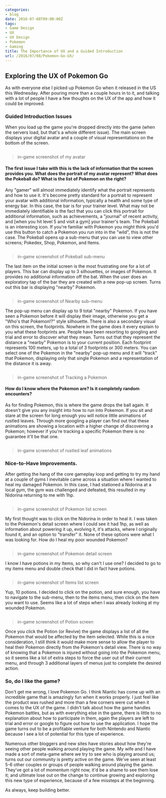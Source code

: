 ```yaml
---
categories:
- blog
date: 2016-07-08T09:00:00Z
tags:
- Game Design
- UX
- UX Design
- Pokemon
- Gaming
title: The Importance of UX and a Guided Introduction
url: /2016/07/08/Pokemon-Go-UX/
---
```


## Exploring the UX of Pokemon Go

As with everyone else I picked up Pokemon Go when it released in the US this Wednesday. After pouring more than a couple hours in to it, and talking with a lot of people I have a few thoughts on the UX of the app and how it could be improved.


### Guided Introduction Issues

When you load up the game you're dropped directly into the game (when the servers load, but that's a whole different issue). The main screen displays your digital avatar and a couple of visual representations on the bottom of the screen.

<img src="/images/pokemon-ux/pokemon_1.jpg" alt="">

> in-game screenshot of my avatar

#### The first issue I take with this is the lack of information that the screen provides you. What does the portrait of my avatar represent? What does the Pokeball do? What is the list of Pokemon on the right?
Any "gamer" will almost immediately identify what the portrait represents and how to use it. It's become pretty standard for a portrait to represent your avatar with additional information, typically a health and some type of energy bar. In this case, the bar is for your trainer level. What may not be immediately identifiable is the fact that you can click this portrait for additional information, such as achievements, a "journal" of recent activity, and [when you hit level 5 and visit a gym] your trainer's team.
The Pokeball is an interesting icon. If you're familiar with Pokemon you might think you'd use this button to catch a Pokemon you run into in the "wild", this is not the case. The Pokeball opens up a sub-menu that you can use to view other screens; Pokedex, Shop, Pokemon, and Items.

<img src="/images/pokemon-ux/pokemon_6.jpg" alt="">

> in-game screenshot of Pokeball sub-menu

The last item on the initial screen is the most frustrating one for a lot of players. This bar can display up to 3 silhouettes, or images of Pokemon. It provides no additional information off the bat. When the user does an exploratory tap of the bar they are created with a new pop-up screen. Turns out this bar is displaying "nearby" Pokemon.

<img src="/images/pokemon-ux/pokemon_2.jpg" alt="">

> in-game screenshot of Nearby sub-menu

The pop-up menu can display up to 9 total "nearby" Pokemon. If you have seen a Pokemon before it will display their image, otherwise you get a "Who's that Pokemon!?" style silhouette. There is also a secondary visual on this screen, the footprints. Nowhere in the game does it every explain to you what these footprints are. People have been resorting to googling and trial and error to discover what they mean. Turns out that they represent the distance a "nearby" Pokemon is to your current position. Each footprint represents 100 meters, up to a total of 3 footprints or 300 meters. You can select one of the Pokemon in the "nearby" pop-up menu and it will "track" that Pokemon, displaying only that single Pokemon and a representation of the distance it is away.

<img src="/images/pokemon-ux/pokemon_3.jpg" alt="">

> in-game screenshot of Tracking a Pokemon

#### How do I know where the Pokemon are? Is it completely random encounters?

As for finding Pokemon, this is where the game drops the ball again. It doesn't give you any insight into how to run into Pokemon. If you sit and stare at the screen for long enough you will notice little animations of rustled leaves. Through more googling a player can find out that these animations are showing a location with a higher change of discovering a Pokemon; however if you're tracking a specific Pokemon there is no guarantee it'll be that one.

<img src="/images/pokemon-ux/pokemon_5.jpg" alt="">

> in-game screenshot of rustled leaf animations


### Nice-to-Have Improvements.

After getting the hang of the core gameplay loop and getting to try my hand at a couple of gyms I inevitable came across a situation where I wanted to heal my damaged Pokemon. In this case, I had stationed a Nidorina at a local gym, the gym was challenged and defeated, this resulted in my Nidorina returning to me with 1hp.

<img src="/images/pokemon-ux/pokemon_7.jpg" alt="">

> in-game screenshot of Pokemon list screen

My first thought was to click on the Nidorina in order to heal it. I was taken to the Pokemon's detail screen where I could see it had 1hp, as well as information about powering it up, evolving it, it's attacks, where I originally found it, and an option to "transfer" it. None of these options were what I was looking for. How do I heal my poor wounded Pokemon?

<img src="/images/pokemon-ux/pokemon_8.jpg" alt="">

> in-game screenshot of Pokemon detail screen

I know I have potions in my Items, so why can't I use one? I decided to go to my items menu and double check that I did in fact have potions.

<img src="/images/pokemon-ux/pokemon_9.jpg" alt="">

> in-game screenshot of Items list screen

Yup, 10 potions. I decided to click on the potion, and sure enough, you have to navigate to the sub-menu, then to the items menu, then click on the item you want to use. Seems like a lot of steps when I was already looking at my wounded Pokemon.

<img src="/images/pokemon-ux/pokemon_10.jpg" alt="">

> in-game screenshot of Potion screen

Once you click the Potion (or Revive) the game displays a list of all the Pokemon that would be affected by the item selected. While this is a nice consideration, I still think it would make more sense to allow the player to heal their Pokemon directly from the Pokemon's detail view. There is no way of knowing that a Pokemon is injured without going into the Pokemon menu, so it seems like a lot of extra steps to force the user out of their current menu, and through 3 additional layers of menus just to complete the desired action.


### So, do I like the game?

Don't get me wrong, I love Pokemon Go. I think Niantic has come up with an incredible game that is amazingly fun when it works properly. I just feel like the product was rushed and more than a few corners were cut when it comes to the UX of the game. I didn't talk about how the game handles Pokemon battles, but as with everything else in the game, there is little to no explanation about how to participate in them, again the players are left to trial and error or google to figure out how to use the application. I hope the game turns out to be a profitable venture for both Nintendo and Niantic because I see a lot of potential for this type of experience.

Numerous other bloggers and new sites have stories about how they're seeing other people walking around playing the game. My wife and I have made a sort of meta-game where we try to see who is playing around us; turns out our community is pretty active on the game. We've seen at least 5-6 other couples or groups of people walking around playing the game. They've got a lot of momentum right now, it'd be a shame to see them lose it; and ultimate lose out on the change to continue growing and exploring this new type of experience, because of a few missteps at the beginning.

As always, keep building better.
